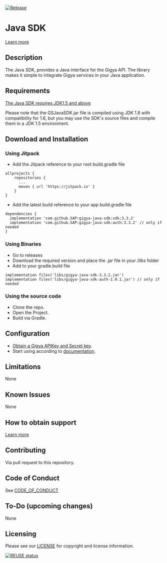 [![Release](https://jitpack.io/v/SAP/gigya-java-sdk.svg)](https://jitpack.io/v/SAP/gigya-java-sdk)
# Java SDK 
[Learn more](https://help.sap.com/viewer/8b8d6fffe113457094a17701f63e3d6a/GIGYA/en-US/4161e13770b21014bbc5a10ce4041860.html)

## Description
The Java SDK, provides a Java interface for the Gigya API. 
The library makes it simple to integrate Gigya services in your Java application.

## Requirements
[The Java SDK requires JDK1.5 and above](https://www.java.com/en/download/) 

Please note that the GSJavaSDK.jar file is compiled using JDK 1.8 with compatibility for 1.6, 
but you may use the SDK's source files and compile them in a JDK 1.5 environment.

## Download and Installation
### Using Jitpack
* Add the Jitpack reference to your root build.gradle file
```
allprojects {
    repositories {
      ...
      maven { url 'https://jitpack.io' }
    }
}
```
* Add the latest build reference to your app build.gradle file
```
dependencies {
  implementation 'com.github.SAP:gigya-java-sdk:sdk:3.3.2'
  implementation 'com.github.SAP:gigya-java-sdk:auth:3.3.2' // only if needed
}
```
### Using Binaries
* Go to releases
* Download the required version and place the .jar file in your */libs* folder
* Add to your gradle.build file
```
implementation files('libs/gigya-java-sdk-3.3.2.jar')
implementation files('libs/gigya-java-sdk-auth-1.0.1.jar') // only if needed
```
  
### Using the source code
* Clone the repo.
* Open the Project.
* Build via Gradle.

## Configuration
* [Obtain a Gigya APIKey and Secret key](https://help.sap.com/viewer/8b8d6fffe113457094a17701f63e3d6a/GIGYA/en-US/4161e13770b21014bbc5a10ce4041860.html#topicID2__Obtaining_API_Key).
* Start using according to [documentation](https://help.sap.com/viewer/8b8d6fffe113457094a17701f63e3d6a/GIGYA/en-US/4161e13770b21014bbc5a10ce4041860.html).

## Limitations
None

## Known Issues
None

## How to obtain support
[Learn more](https://help.sap.com/viewer/8b8d6fffe113457094a17701f63e3d6a/GIGYA/en-US/4167e8a470b21014bbc5a10ce4041860.html)

## Contributing
Via pull request to this repository.

## Code of Conduct
See [CODE_OF_CONDUCT](https://github.com/SAP/gigya-java-sdk/blob/main/CODE_OF_CONDUCT.md)

## To-Do (upcoming changes)
None

## Licensing
Please see our [LICENSE](https://github.com/SAP/gigya-java-sdk/blob/main/LICENSE.txt) for copyright and license information.

[![REUSE status](https://api.reuse.software/badge/github.com/SAP/gigya-java-sdk)](https://api.reuse.software/info/github.com/SAP/gigya-java-sdk)
